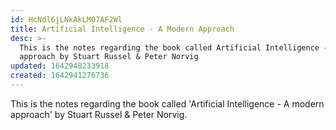 ```yaml
---
id: HcNdl6jLNkAkLM07AF2Wl
title: Artificial Intelligence - A Modern Approach
desc: >-
  This is the notes regarding the book called Artificial Intelligence - A modern
  approach by Stuart Russel & Peter Norvig
updated: 1642948233918
created: 1642941276736
---
```

This is the notes regarding the book called 'Artificial Intelligence - A modern approach' by Stuart Russel & Peter Norvig.